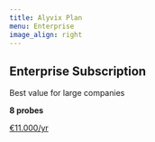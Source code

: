 ```yaml
---
title: Alyvix Plan
menu: Enterprise
image_align: right
---
```


## **Enterprise** Subscription
Best value for large companies

**8 probes**

[€11.000/yr](mailto:info@alyvix.com?classes=btn,btn-primary,btn-lg&target=_blank)
